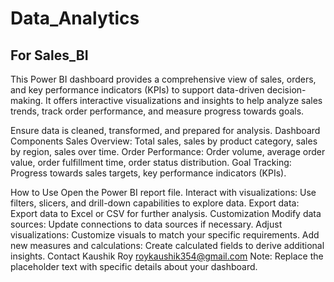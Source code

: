 # Data_Analytics
## For Sales_BI

This Power BI dashboard provides a comprehensive view of sales, orders, and key performance indicators (KPIs) to support data-driven decision-making. It offers interactive visualizations and insights to help analyze sales trends, track order performance, and measure progress towards goals.

Ensure data is cleaned, transformed, and prepared for analysis.
Dashboard Components
Sales Overview:
Total sales, sales by product category, sales by region, sales over time.
Order Performance:
Order volume, average order value, order fulfillment time, order status distribution.
Goal Tracking:
Progress towards sales targets, key performance indicators (KPIs).

How to Use
Open the Power BI report file.
Interact with visualizations: Use filters, slicers, and drill-down capabilities to explore data.
Export data: Export data to Excel or CSV for further analysis.
Customization
Modify data sources: Update connections to data sources if necessary.
Adjust visualizations: Customize visuals to match your specific requirements.
Add new measures and calculations: Create calculated fields to derive additional insights.
Contact
Kaushik Roy
roykaushik354@gmail.com
Note: Replace the placeholder text with specific details about your dashboard.
